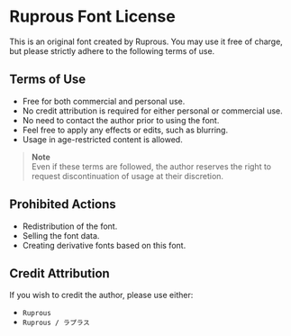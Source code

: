 # Ruprous Font License

This is an original font created by Ruprous. You may use it free of charge, but please strictly adhere to the following terms of use.

## Terms of Use
- Free for both commercial and personal use.
- No credit attribution is required for either personal or commercial use.
- No need to contact the author prior to using the font.
- Feel free to apply any effects or edits, such as blurring.
- Usage in age-restricted content is allowed.

> **Note**  
> Even if these terms are followed, the author reserves the right to request discontinuation of usage at their discretion.

## Prohibited Actions
- Redistribution of the font.
- Selling the font data.
- Creating derivative fonts based on this font.

## Credit Attribution
If you wish to credit the author, please use either:
- `Ruprous`
- `Ruprous / ラプラス`
